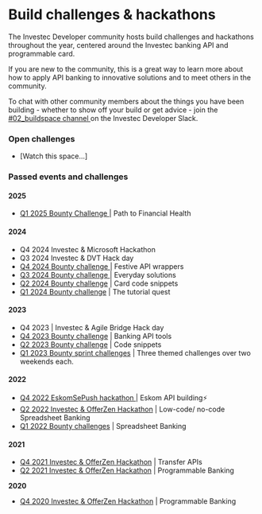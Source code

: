 # Build challenges & hackathons

The Investec Developer community hosts build challenges and hackathons throughout the year, centered around the Investec banking API and programmable card.&#x20;

If you are new to the community, this is a great way to learn more about how to apply API banking to innovative solutions and to meet others in the community.&#x20;

To chat with other community members about the things you have been building - whether to show off your build or get advice - join the [#02\_buildspace channel ](https://investec-dev-com.slack.com/archives/C05MFMYUPE2)on the Investec Developer Slack.&#x20;

### Open challenges

* \[Watch this space...]

### Passed events and challenges

#### 2025

* [Q1 2025 Bounty Challenge ](https://investec.gitbook.io/programmable-banking-community-wiki/get-building/build-events/q1-2025-bounty-challenge-or-path-to-financial-health)| Path to Financial Health

#### 2024

* Q4 2024 Investec & Microsoft Hackathon&#x20;
* Q3 2024 Investec & DVT Hack day
* [Q4 2024 Bounty challenge ](https://investec.gitbook.io/programmable-banking-community-wiki/get-building/build-events/q4-2024-bounty-challenge-festive-api-wrappers)| Festive API wrappers
* [Q3 2024 Bounty challenge ](https://investec.gitbook.io/programmable-banking-community-wiki/get-building/build-events/q3-2024-bounty-challenge-every-day-solutions)| Everyday solutions
* [Q2 2024 Bounty challenge](https://investec.gitbook.io/programmable-banking-community-wiki/get-building/build-events/q2-2024-bounty-challenge-or-card-code-snippets) | Card code snippets
* [Q1 2024 Bounty challenge](https://investec.gitbook.io/programmable-banking-community-wiki/get-building/build-events/closed-q1-2024-bounty-challenge-or-the-tutorial-quest) | The tutorial quest

#### 2023

* Q4 2023 | Investec & Agile Bridge Hack day
* [Q4 2023 Bounty challenge](https://investec.gitbook.io/programmable-banking-community-wiki/get-building/build-events/open-bounties-playground-or-banking.make.dev) | Banking API tools
* [Q2 2023 Bounty challenge](https://investec.gitbook.io/programmable-banking-community-wiki/get-building/build-events/open-q2-2023-bounty-challenge) | Code snippets
* [Q1 2023 Bounty sprint challenges](https://investec.gitbook.io/programmable-banking-community-wiki/get-building/build-events/closed-q1-2023-bounty-challenge) | Three themed challenges over two weekends each.

#### 2022

* [Q4 2022 EskomSePush hackathon ](https://investec.gitbook.io/programmable-banking-community-wiki/get-building/build-events/closed-eskomsepush-build-challenge/eskomsepush-build-challenge-submissions)| Eskom API building⚡
* [Q2 2022 Investec & OfferZen Hackathon](https://investec.gitbook.io/programmable-banking-community-wiki/get-building/build-events/q2-2022-hackathon-or-low-code-no-code/2022-hackathon-or-low-code-no-code-or-submissions) | Low-code/ no-code Spreadsheet Banking
* [Q1 2022 Bounty challenges](https://investec.gitbook.io/programmable-banking-community-wiki/get-building/build-events/closed-spreadsheet-banking-or-bounties) | Spreadsheet Banking

#### 2021

* [Q4 2021 Investec & OfferZen Hackathon](https://docs.google.com/spreadsheets/d/1cWZQtru2zXkkVjEnbOZiCbwbTW1LcpgEsUalt1Vwlog/edit?usp=sharing) | Transfer APIs
* [Q2 2021 Investec & OfferZen Hackathon](https://docs.google.com/spreadsheets/d/1Rh7bjikdBxGVXoCIKS8XU3apjvCwUIxagt1Nziuz_u0/edit?usp=sharing) | Programmable Banking&#x20;

**2020**

* [Q4 2020 Investec & OfferZen Hackathon](https://drive.google.com/file/d/1j3xv81VSj563uhcfbF-0Ms8bINguhvYb/view) | Programmable Banking
